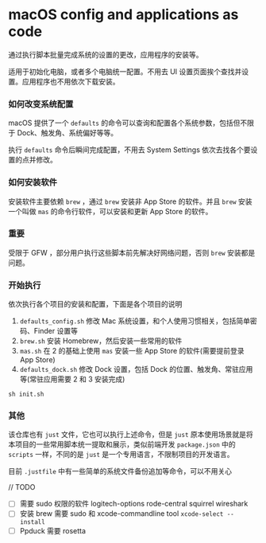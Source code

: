 # macOS config and applications as code

通过执行脚本批量完成系统的设置的更改，应用程序的安装等。

适用于初始化电脑，或者多个电脑统一配置。不用去 UI 设置页面挨个查找并设置。应用程序也不用依次下载安装。

### 如何改变系统配置

macOS 提供了一个 `defaults` 的命令可以查询和配置各个系统参数，包括但不限于 Dock、触发角、系统偏好等等。

执行 `defaults` 命令后瞬间完成配置，不用去 System Settings 依次去找各个要设置的点并修改。

### 如何安装软件

安装软件主要依赖 `brew` ，通过 `brew` 安装非 App Store 的软件。并且 `brew` 安装一个叫做 `mas` 的命令行软件，可以安装和更新 App Store 的软件。

### 重要

受限于 GFW ，部分用户执行这些脚本前先解决好网络问题，否则 `brew` 安装都是问题。


### 开始执行

依次执行各个项目的安装和配置，下面是各个项目的说明

1. `defaults_config.sh` 修改 Mac 系统设置，和个人使用习惯相关，包括简单密码、Finder 设置等
2. `brew.sh` 安装 Homebrew，然后安装一些常用的软件
3. `mas.sh` 在 2 的基础上使用 `mas` 安装一些 App Store 的软件(需要提前登录 App Store)
4. `defaults_dock.sh` 修改 Dock 设置，包括 Dock 的位置、触发角、常驻应用等(常驻应用需要 2 和 3 安装完成)

```shell
sh init.sh
```

### 其他

该仓库也有 `just` 文件，它也可以执行上述命令，但是 `just` 原本使用场景就是将本项目的一些常用脚本统一提取和展示，类似前端开发 `package.json` 中的 `scripts` 一样，不同的是 `just` 是一个专用语言，不限制项目的开发语言。

目前 `.justfile` 中有一些简单的系统文件备份追加等命令，可以不用关心



// TODO
- [ ] 需要 sudo 权限的软件 logitech-options rode-central squirrel wireshark
- [ ] 安装 brew 需要 sudo 和  xcode-commandline tool `xcode-select --install`
- [ ] Ppduck 需要 rosetta
